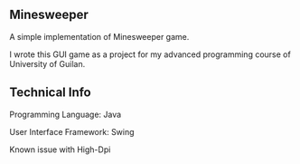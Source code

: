 ## Minesweeper

A simple implementation of Minesweeper game.

I wrote this GUI game as a project for my advanced programming course of University of Guilan.

## Technical Info

Programming Language: Java

User Interface Framework: Swing

Known issue with High-Dpi



